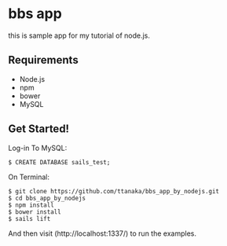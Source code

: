 # bbs app
this is sample app for my tutorial of node.js.

## Requirements
- Node.js
- npm
- bower
- MySQL

## Get Started!

Log-in To MySQL:

    $ CREATE DATABASE sails_test;
    
On Terminal:

	$ git clone https://github.com/ttanaka/bbs_app_by_nodejs.git
	$ cd bbs_app_by_nodejs
    $ npm install
    $ bower install
    $ sails lift
    
And then visit (http://localhost:1337/) to run the examples.


